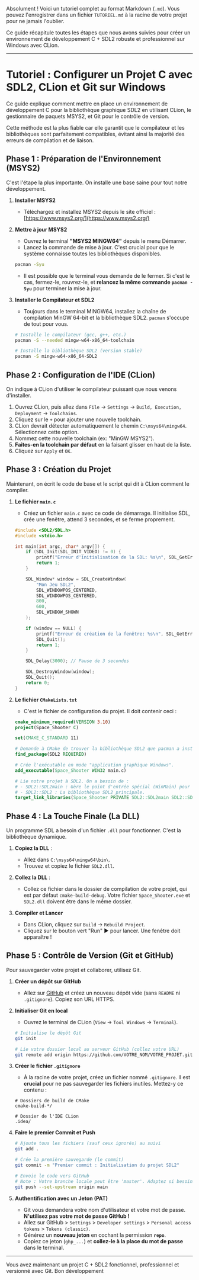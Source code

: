 Absolument ! Voici un tutoriel complet au format Markdown (`.md`). Vous pouvez l'enregistrer dans un fichier `TUTORIEL.md` à la racine de votre projet pour ne jamais l'oublier.

Ce guide récapitule toutes les étapes que nous avons suivies pour créer un environnement de développement C + SDL2 robuste et professionnel sur Windows avec CLion.

---

# Tutoriel : Configurer un Projet C avec SDL2, CLion et Git sur Windows

Ce guide explique comment mettre en place un environnement de développement C pour la bibliothèque graphique SDL2 en utilisant CLion, le gestionnaire de paquets MSYS2, et Git pour le contrôle de version.

Cette méthode est la plus fiable car elle garantit que le compilateur et les bibliothèques sont parfaitement compatibles, évitant ainsi la majorité des erreurs de compilation et de liaison.

## Phase 1 : Préparation de l'Environnement (MSYS2)

C'est l'étape la plus importante. On installe une base saine pour tout notre développement.

1.  **Installer MSYS2**
    *   Téléchargez et installez MSYS2 depuis le site officiel : [https://www.msys2.org/](https://www.msys2.org/)

2.  **Mettre à jour MSYS2**
    *   Ouvrez le terminal **"MSYS2 MINGW64"** depuis le menu Démarrer.
    *   Lancez la commande de mise à jour. C'est crucial pour que le système connaisse toutes les bibliothèques disponibles.
      ```bash
      pacman -Syu
      ```
    *   Il est possible que le terminal vous demande de le fermer. Si c'est le cas, fermez-le, rouvrez-le, et **relancez la même commande `pacman -Syu`** pour terminer la mise à jour.

3.  **Installer le Compilateur et SDL2**
    *   Toujours dans le terminal MINGW64, installez la chaîne de compilation MinGW 64-bit et la bibliothèque SDL2. `pacman` s'occupe de tout pour vous.
      ```bash
      # Installe le compilateur (gcc, g++, etc.)
      pacman -S --needed mingw-w64-x86_64-toolchain

      # Installe la bibliothèque SDL2 (version stable)
      pacman -S mingw-w64-x86_64-SDL2
      ```

## Phase 2 : Configuration de l'IDE (CLion)

On indique à CLion d'utiliser le compilateur puissant que nous venons d'installer.

1.  Ouvrez CLion, puis allez dans `File` -> `Settings` -> `Build, Execution, Deployment` -> `Toolchains`.
2.  Cliquez sur le `+` pour ajouter une nouvelle toolchain.
3.  CLion devrait détecter automatiquement le chemin `C:\msys64\mingw64`. Sélectionnez cette option.
4.  Nommez cette nouvelle toolchain (ex: "MinGW MSYS2").
5.  **Faites-en la toolchain par défaut** en la faisant glisser en haut de la liste.
6.  Cliquez sur `Apply` et `OK`.

## Phase 3 : Création du Projet

Maintenant, on écrit le code de base et le script qui dit à CLion comment le compiler.

1.  **Le fichier `main.c`**
    *   Créez un fichier `main.c` avec ce code de démarrage. Il initialise SDL, crée une fenêtre, attend 3 secondes, et se ferme proprement.
    ```c
    #include <SDL2/SDL.h>
    #include <stdio.h>

    int main(int argc, char* argv[]) {
        if (SDL_Init(SDL_INIT_VIDEO) != 0) {
            printf("Erreur d'initialisation de la SDL: %s\n", SDL_GetError());
            return 1;
        }

        SDL_Window* window = SDL_CreateWindow(
            "Mon Jeu SDL2",
            SDL_WINDOWPOS_CENTERED,
            SDL_WINDOWPOS_CENTERED,
            800,
            600,
            SDL_WINDOW_SHOWN
        );

        if (window == NULL) {
            printf("Erreur de création de la fenêtre: %s\n", SDL_GetError());
            SDL_Quit();
            return 1;
        }

        SDL_Delay(3000); // Pause de 3 secondes

        SDL_DestroyWindow(window);
        SDL_Quit();
        return 0;
    }
    ```

2.  **Le fichier `CMakeLists.txt`**
    *   C'est le fichier de configuration du projet. Il doit contenir ceci :
    ```cmake
    cmake_minimum_required(VERSION 3.10)
    project(Space_Shooter C)

    set(CMAKE_C_STANDARD 11)

    # Demande à CMake de trouver la bibliothèque SDL2 que pacman a installée.
    find_package(SDL2 REQUIRED)

    # Crée l'exécutable en mode "application graphique Windows".
    add_executable(Space_Shooter WIN32 main.c)

    # Lie notre projet à SDL2. On a besoin de :
    # - SDL2::SDL2main : Gère le point d'entrée spécial (WinMain) pour Windows.
    # - SDL2::SDL2 : La bibliothèque SDL2 principale.
    target_link_libraries(Space_Shooter PRIVATE SDL2::SDL2main SDL2::SDL2)
    ```

## Phase 4 : La Touche Finale (La DLL)

Un programme SDL a besoin d'un fichier `.dll` pour fonctionner. C'est la bibliothèque dynamique.

1.  **Copiez la DLL** :
    *   Allez dans `C:\msys64\mingw64\bin\`.
    *   Trouvez et copiez le fichier `SDL2.dll`.
2.  **Collez la DLL** :
    *   Collez ce fichier dans le dossier de compilation de votre projet, qui est par défaut `cmake-build-debug`. Votre fichier `Space_Shooter.exe` et `SDL2.dll` doivent être dans le même dossier.

3.  **Compiler et Lancer**
    *   Dans CLion, cliquez sur `Build` -> `Rebuild Project`.
    *   Cliquez sur le bouton vert "Run" ▶️ pour lancer. Une fenêtre doit apparaître !

## Phase 5 : Contrôle de Version (Git et GitHub)

Pour sauvegarder votre projet et collaborer, utilisez Git.

1.  **Créer un dépôt sur GitHub**
    *   Allez sur [GitHub](https://github.com) et créez un nouveau dépôt vide (sans `README` ni `.gitignore`). Copiez son URL HTTPS.

2.  **Initialiser Git en local**
    *   Ouvrez le terminal de CLion (`View` -> `Tool Windows` -> `Terminal`).
    ```bash
    # Initialise le dépôt Git
    git init

    # Lie votre dossier local au serveur GitHub (collez votre URL)
    git remote add origin https://github.com/VOTRE_NOM/VOTRE_PROJET.git
    ```

3.  **Créer le fichier `.gitignore`**
    *   À la racine de votre projet, créez un fichier nommé `.gitignore`. Il est **crucial** pour ne pas sauvegarder les fichiers inutiles. Mettez-y ce contenu :
    ```gitignore
    # Dossiers de build de CMake
    cmake-build-*/

    # Dossier de l'IDE CLion
    .idea/
    ```

4.  **Faire le premier Commit et Push**
    ```bash
    # Ajoute tous les fichiers (sauf ceux ignorés) au suivi
    git add .

    # Crée la première sauvegarde (le commit)
    git commit -m "Premier commit : Initialisation du projet SDL2"

    # Envoie le code vers GitHub
    # Note : Votre branche locale peut être 'master'. Adaptez si besoin.
    git push --set-upstream origin main
    ```

5.  **Authentification avec un Jeton (PAT)**
    *   Git vous demandera votre nom d'utilisateur et votre mot de passe. **N'utilisez pas votre mot de passe GitHub !**
    *   Allez sur GitHub > `Settings` > `Developer settings` > `Personal access tokens` > `Tokens (classic)`.
    *   Générez un **nouveau jeton** en cochant la permission **`repo`**.
    *   Copiez ce jeton (`ghp_...`) et **collez-le à la place du mot de passe** dans le terminal.

---

Vous avez maintenant un projet C + SDL2 fonctionnel, professionnel et versionné avec Git. Bon développement 
